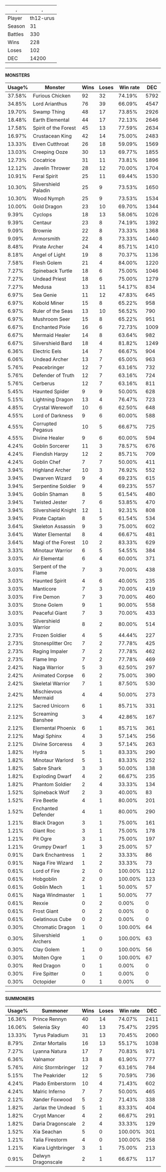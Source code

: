 .|.
|-|-
Player|th12-urus
Season|31
Battles|330
Wins|228
Loses|102
DEC|14200

---
**MONSTERS**

Usage%|Monster|Wins|Loses|Win rate|DEC|
-|-|-|-|-|-|
37.58%|Furious Chicken|92|32|74.19%|5792|
34.85%|Lord Arianthus|76|39|66.09%|4547|
19.70%|Swamp Thing|48|17|73.85%|2926|
18.48%|Earth Elemental|44|17|72.13%|2646|
17.58%|Spirit of the Forest|45|13|77.59%|2634|
16.97%|Crustacean King|42|14|75.00%|2483|
13.33%|Elven Cutthroat|26|18|59.09%|1569|
13.03%|Creeping Ooze|30|13|69.77%|1855|
12.73%|Cocatrice|31|11|73.81%|1896|
12.12%|Javelin Thrower|28|12|70.00%|1704|
10.91%|Feral Spirit|25|11|69.44%|1530|
10.30%|Silvershield Paladin|25|9|73.53%|1650|
10.30%|Wood Nymph|25|9|73.53%|1534|
10.00%|Gold Dragon|23|10|69.70%|1344|
9.39%|Cyclops|18|13|58.06%|1026|
9.39%|Centaur|23|8|74.19%|1392|
9.09%|Brownie|22|8|73.33%|1368|
9.09%|Armorsmith|22|8|73.33%|1440|
8.48%|Pirate Archer|24|4|85.71%|1410|
8.18%|Angel of Light|19|8|70.37%|1136|
7.58%|Flesh Golem|21|4|84.00%|1220|
7.27%|Spineback Turtle|18|6|75.00%|1046|
7.27%|Undead Priest|18|6|75.00%|1279|
7.27%|Medusa|13|11|54.17%|834|
6.97%|Sea Genie|11|12|47.83%|645|
6.97%|Kobold Miner|15|8|65.22%|958|
6.97%|Ruler of the Seas|13|10|56.52%|790|
6.97%|Mushroom Seer|15|8|65.22%|951|
6.67%|Enchanted Pixie|16|6|72.73%|1009|
6.67%|Mermaid Healer|14|8|63.64%|982|
6.67%|Silvershield Bard|18|4|81.82%|1249|
6.36%|Electric Eels|14|7|66.67%|904|
6.06%|Undead Archer|13|7|65.00%|963|
5.76%|Peacebringer|12|7|63.16%|732|
5.76%|Defender of Truth|12|7|63.16%|724|
5.76%|Cerberus|12|7|63.16%|811|
5.45%|Haunted Spider|9|9|50.00%|628|
5.15%|Lightning Dragon|13|4|76.47%|723|
4.85%|Crystal Werewolf|10|6|62.50%|648|
4.55%|Lord of Darkness|9|6|60.00%|588|
4.55%|Corrupted Pegasus|10|5|66.67%|725|
4.55%|Divine Healer|9|6|60.00%|594|
4.24%|Goblin Sorcerer|11|3|78.57%|676|
4.24%|Fiendish Harpy|12|2|85.71%|709|
4.24%|Goblin Chef|7|7|50.00%|411|
3.94%|Highland Archer|10|3|76.92%|552|
3.94%|Dwarven Wizard|9|4|69.23%|615|
3.94%|Serpentine Soldier|9|4|69.23%|557|
3.94%|Goblin Shaman|8|5|61.54%|480|
3.94%|Twisted Jester|7|6|53.85%|470|
3.94%|Silvershield Knight|12|1|92.31%|808|
3.94%|Pirate Captain|8|5|61.54%|534|
3.64%|Skeleton Assassin|9|3|75.00%|602|
3.64%|Water Elemental|8|4|66.67%|481|
3.64%|Magi of the Forest|10|2|83.33%|629|
3.33%|Minotaur Warrior|6|5|54.55%|384|
3.03%|Air Elemental|6|4|60.00%|371|
3.03%|Serpent of the Flame|7|3|70.00%|438|
3.03%|Haunted Spirit|4|6|40.00%|235|
3.03%|Manticore|7|3|70.00%|419|
3.03%|Fire Demon|7|3|70.00%|460|
3.03%|Stone Golem|9|1|90.00%|558|
3.03%|Peaceful Giant|7|3|70.00%|433|
3.03%|Silvershield Warrior|8|2|80.00%|514|
2.73%|Frozen Soldier|4|5|44.44%|227|
2.73%|Stonesplitter Orc|7|2|77.78%|425|
2.73%|Raging Impaler|7|2|77.78%|462|
2.73%|Flame Imp|7|2|77.78%|469|
2.42%|Naga Warrior|5|3|62.50%|297|
2.42%|Animated Corpse|6|2|75.00%|390|
2.42%|Skeletal Warrior|7|1|87.50%|530|
2.42%|Mischievous Mermaid|4|4|50.00%|273|
2.12%|Sacred Unicorn|6|1|85.71%|331|
2.12%|Screaming Banshee|3|4|42.86%|167|
2.12%|Elemental Phoenix|6|1|85.71%|361|
2.12%|Magi Sphinx|4|3|57.14%|256|
2.12%|Divine Sorceress|4|3|57.14%|263|
1.82%|Hydra|5|1|83.33%|290|
1.82%|Minotaur Warlord|5|1|83.33%|252|
1.82%|Sabre Shark|3|3|50.00%|138|
1.82%|Exploding Dwarf|4|2|66.67%|235|
1.82%|Phantom Soldier|2|4|33.33%|134|
1.52%|Spineback Wolf|2|3|40.00%|83|
1.52%|Fire Beetle|4|1|80.00%|201|
1.52%|Enchanted Defender|4|1|80.00%|290|
1.21%|Black Dragon|3|1|75.00%|161|
1.21%|Giant Roc|3|1|75.00%|178|
1.21%|Pit Ogre|3|1|75.00%|197|
1.21%|Grumpy Dwarf|1|3|25.00%|57|
0.91%|Dark Enchantress|1|2|33.33%|86|
0.91%|Naga Fire Wizard|1|2|33.33%|73|
0.61%|Lord of Fire|2|0|100.00%|112|
0.61%|Hobgoblin|2|0|100.00%|123|
0.61%|Goblin Mech|1|1|50.00%|57|
0.61%|Naga Windmaster|1|1|50.00%|77|
0.61%|Rexxie|0|2|0.00%|0|
0.61%|Frost Giant|0|2|0.00%|0|
0.61%|Gelatinous Cube|0|2|0.00%|0|
0.30%|Chromatic Dragon|1|0|100.00%|64|
0.30%|Silvershield Archers|1|0|100.00%|63|
0.30%|Clay Golem|1|0|100.00%|56|
0.30%|Molten Ogre|1|0|100.00%|67|
0.30%|Red Dragon|0|1|0.00%|0|
0.30%|Fire Spitter|0|1|0.00%|0|
0.30%|Octopider|0|1|0.00%|0|

---
**SUMMONERS**

Usage%|Summoner|Wins|Loses|Win rate|DEC|
-|-|-|-|-|-|
16.36%|Prince Rennyn|40|14|74.07%|2411|
16.06%|Selenia Sky|40|13|75.47%|2295|
13.33%|Tyrus Paladium|31|13|70.45%|2060|
8.79%|Zintar Mortalis|16|13|55.17%|1038|
7.27%|Lyanna Natura|17|7|70.83%|971|
6.36%|Valnamor|13|8|61.90%|777|
5.76%|Alric Stormbringer|12|7|63.16%|784|
5.15%|The Peakrider|12|5|70.59%|736|
4.24%|Plado Emberstorm|10|4|71.43%|602|
4.24%|Malric Inferno|7|7|50.00%|465|
2.12%|Xander Foxwood|5|2|71.43%|338|
1.82%|Jarlax the Undead|5|1|83.33%|404|
1.82%|Crypt Mancer|4|2|66.67%|291|
1.82%|Daria Dragonscale|2|4|33.33%|129|
1.52%|Xia Seachan|5|0|100.00%|301|
1.21%|Talia Firestorm|4|0|100.00%|258|
1.21%|Kiara Lightbringer|3|1|75.00%|213|
0.91%|Delwyn Dragonscale|2|1|66.67%|117|
